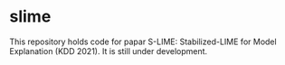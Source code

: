 # slime

This repository holds code for papar S-LIME: Stabilized-LIME for Model Explanation (KDD 2021). It is still under development.
